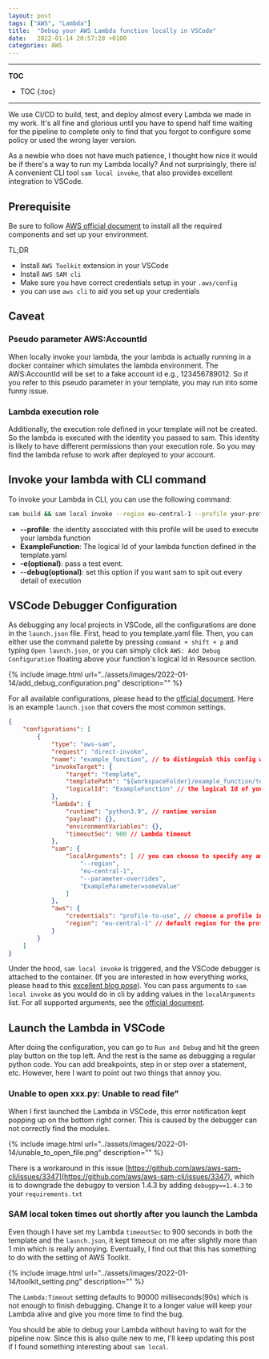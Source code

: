 ```yaml
---
layout: post
tags: ["AWS", "Lambda"]
title:  "Debug your AWS Lambda function locally in VSCode"
date:   2022-01-14 20:57:28 +0100
categories: AWS
---
```

***
**TOC**

* TOC
{:toc}

***

We use CI/CD to build, test, and deploy almost every Lambda we made in my work. It's all fine and glorious until you have to spend half time waiting for the pipeline to complete only to find that you forgot to configure some policy or used the wrong layer version. 

As a newbie who does not have much patience, I thought how nice it would be if there's a way to run my Lambda locally? And not surprisingly, there is! A convenient CLI tool `sam local invoke`, that also provides excellent integration to VSCode. 

## Prerequisite
Be sure to follow [AWS official document](https://docs.aws.amazon.com/toolkit-for-vscode/latest/userguide/serverless-apps.html) to install all the required components and set up your environment. 

TL;DR
* Install `AWS Toolkit` extension in your VSCode
* Install `AWS SAM cli` 
* Make sure you have correct credentials setup in your `.aws/config`
* you can use `aws cli` to aid you set up your credentials

## Caveat

### Pseudo parameter AWS:AccountId
When locally invoke your lambda, the your lambda is actually running in a docker container which simulates the lambda environment. The AWS:AccountId will be set to a fake account id e.g., 123456789012. So if you refer to this pseudo parameter in your template, you may run into some funny issue. 

### Lambda execution role
Additionally, the execution role defined in your template will not be created. So the lambda is executed with the identity you passed to sam. This identity is likely to have different permissions than your execution role. So you may find the lambda refuse to work after deployed to your account. 

## Invoke your lambda with CLI command
To invoke your Lambda in CLI, you can use the following command:
```bash
sam build && sam local invoke --region eu-central-1 --profile your-profile-name ExampleFunction -e tests/events/events.json --debug
``` 
* **--profile**: the identity associated with this profile will be used to execute your lambda function
* **ExampleFunction**: The logical Id of your lambda function defined in the template.yaml
* **-e(optional)**: pass a test event.
* **--debug(optional)**: set this option if you want sam to spit out every detail of execution

## VSCode Debugger Configuration
As debugging any local projects in VSCode, all the configurations are done in the `launch.json` file. First, head to you template.yaml file. Then, you can either use the command palette by pressing `command + shift + p` and typing `Open launch.json`, or you can simply click `AWS: Add Debug Configuration` floating above your function's logical Id in Resource section.

{% include image.html url="../assets/images/2022-01-14/add_debug_configuration.png" description="" %}

For all available configurations, please head to the [official document](https://docs.aws.amazon.com/toolkit-for-vscode/latest/userguide/serverless-apps-run-debug-config-ref.html#example-code). Here is an example `launch.json` that covers the most common settings.

```json
{
    "configurations": [
        {
            "type": "aws-sam",
            "request": "direct-invoke",
            "name": "example_function", // to distinguish this config with others
            "invokeTarget": {
                "target": "template",
                "templatePath": "${workspaceFolder}/example_function/template.yaml", // path to your template.yaml
                "logicalId": "ExampleFunction" // the logical Id of your function resource
            },
            "lambda": {
                "runtime": "python3.9", // runtime version
                "payload": {},
                "environmentVariables": {},
                "timeoutSec": 900 // Lambda timeout
            },
            "sam": {
                "localArguments": [ // you can choose to specify any amount of local arguments to SAM
                    "--region",
                    "eu-central-1",
                    "--parameter-overrides",
                    "ExampleParameter=someValue"
                ]
            },
            "aws": {
                "credentials": "profile-to-use", // choose a profile in your config
                "region": "eu-central-1" // default region for the profile
            }
        }
    ]
}
```

Under the hood, `sam local invoke` is triggered, and the VSCode debugger is attached to the container. (If you are interested in how everything works, please head to this [excellent blog pose](https://aws.plainenglish.io/aws-lambda-testing-and-debugging-using-visual-studio-code-aws-sam-and-docker-cbd095c2db74)). You can pass arguments to `sam local invoke` as you would do in cli by adding values in the `localArguments` list. For all supported arguments, see the [official document](https://docs.aws.amazon.com/serverless-application-model/latest/developerguide/sam-cli-command-reference-sam-local-invoke.html).

## Launch the Lambda in VSCode
After doing the configuration, you can go to `Run and Debug` and hit the green play button on the top left. And the rest is the same as debugging a regular python code. You can add breakpoints, step in or step over a statement, etc. However, here I want to point out two things that annoy you.

### Unable to open xxx.py: Unable to read file"
When I first launched the Lambda in VSCode, this error notification kept popping up on the bottom right corner. This is caused by the debugger can not correctly find the modules. 

{% include image.html url="../assets/images/2022-01-14/unable_to_open_file.png" description="" %}

There is a workaround in this issue [https://github.com/aws/aws-sam-cli/issues/3347](https://github.com/aws/aws-sam-cli/issues/3347), which is to downgrade the debugpy to version 1.4.3 by adding `debugpy==1.4.3` to your `requirements.txt`

### SAM local token times out shortly after you launch the Lambda
Even though I have set my Lambda `timeoutSec` to 900 seconds in both the template and the `launch.json`, it kept timeout on me after slightly more than 1 min which is really annoying. Eventually, I find out that this has something to do with the setting of AWS Toolkit.  

{% include image.html url="../assets/images/2022-01-14/toolkit_setting.png" description="" %}

The `Lambda:Timeout` setting defaults to 90000 milliseconds(90s) which is not enough to finish debugging. Change it to a longer value will keep your Lambda alive and give you more time to find the bug. 


You should be able to debug your Lambda without having to wait for the pipeline now. Since this is also quite new to me, I'll keep updating this post if I found something interesting about `sam local`. 
